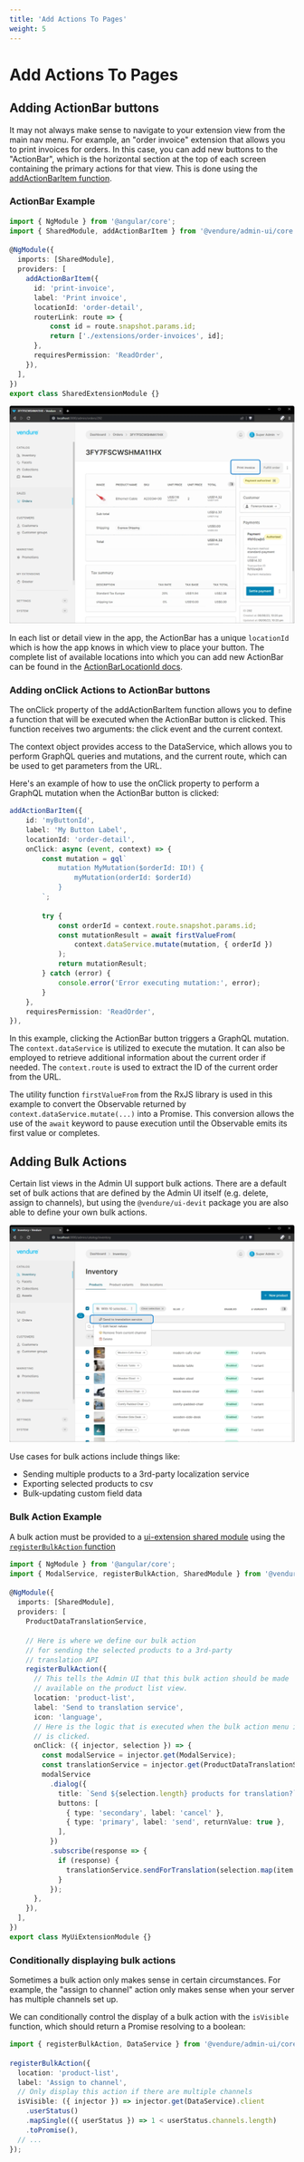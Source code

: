 ```yaml
---
title: 'Add Actions To Pages'
weight: 5
---
```


# Add Actions To Pages


## Adding ActionBar buttons

It may not always make sense to navigate to your extension view from the main nav menu. For example, an "order invoice" extension that allows you to print invoices for orders. In this case, you can add new buttons to the "ActionBar", which is the horizontal section at the top of each screen containing the primary actions for that view. This is done using the [addActionBarItem function](/reference/admin-ui-api/action-bar/add-action-bar-item/).

### ActionBar Example

```ts
import { NgModule } from '@angular/core';
import { SharedModule, addActionBarItem } from '@vendure/admin-ui/core';

@NgModule({
  imports: [SharedModule],
  providers: [
    addActionBarItem({
      id: 'print-invoice',
      label: 'Print invoice',
      locationId: 'order-detail',
      routerLink: route => {
          const id = route.snapshot.params.id;
          return ['./extensions/order-invoices', id];
      },
      requiresPermission: 'ReadOrder',
    }),
  ],
})
export class SharedExtensionModule {}
```

![./ui-extensions-actionbar.webp](./ui-extensions-actionbar.webp)

In each list or detail view in the app, the ActionBar has a unique `locationId` which is how the app knows in which view to place your button. The complete list of available locations into which you can add new ActionBar can be found in the [ActionBarLocationId docs](/reference/admin-ui-api/action-bar/action-bar-location-id/).

### Adding onClick Actions to ActionBar buttons

The onClick property of the addActionBarItem function allows you to define a function that will be executed when the ActionBar button is clicked. This function receives two arguments: the click event and the current context.

The context object provides access to the DataService, which allows you to perform GraphQL queries and mutations, and the current route, which can be used to get parameters from the URL.

Here's an example of how to use the onClick property to perform a GraphQL mutation when the ActionBar button is clicked:

```ts
addActionBarItem({
    id: 'myButtonId',
    label: 'My Button Label',
    locationId: 'order-detail',
    onClick: async (event, context) => {
        const mutation = gql`
            mutation MyMutation($orderId: ID!) {
                myMutation(orderId: $orderId)
            }
        `;

        try {
            const orderId = context.route.snapshot.params.id;
            const mutationResult = await firstValueFrom(
                context.dataService.mutate(mutation, { orderId })
            );
            return mutationResult;
        } catch (error) {
            console.error('Error executing mutation:', error);
        }
    },
    requiresPermission: 'ReadOrder',
}),
```

In this example, clicking the ActionBar button triggers a GraphQL mutation. The `context.dataService` is utilized to execute the mutation. It can also be employed to retrieve additional information about the current order if needed. The `context.route` is used to extract the ID of the current order from the URL.

The utility function `firstValueFrom` from the RxJS library is used in this example to convert the Observable returned by `context.dataService.mutate(...)` into a Promise. This conversion allows the use of the `await` keyword to pause execution until the Observable emits its first value or completes.

## Adding Bulk Actions

Certain list views in the Admin UI support bulk actions. There are a default set of bulk actions that are defined by the Admin UI itself (e.g. delete, assign to channels), but using the `@vendure/ui-devit` package
you are also able to define your own bulk actions.

![./bulk-actions-screenshot.webp](./bulk-actions-screenshot.webp)

Use cases for bulk actions include things like:

- Sending multiple products to a 3rd-party localization service
- Exporting selected products to csv
- Bulk-updating custom field data

### Bulk Action Example

A bulk action must be provided to a [ui-extension shared module](/guides/extending-the-admin-ui/introduction/#lazy-vs-shared-modules) using the [`registerBulkAction` function](/reference/admin-ui-api/bulk-actions/register-bulk-action/)

```ts
import { NgModule } from '@angular/core';
import { ModalService, registerBulkAction, SharedModule } from '@vendure/admin-ui/core';

@NgModule({
  imports: [SharedModule],
  providers: [
    ProductDataTranslationService,

    // Here is where we define our bulk action
    // for sending the selected products to a 3rd-party
    // translation API
    registerBulkAction({
      // This tells the Admin UI that this bulk action should be made
      // available on the product list view.
      location: 'product-list',
      label: 'Send to translation service',
      icon: 'language',
      // Here is the logic that is executed when the bulk action menu item
      // is clicked.
      onClick: ({ injector, selection }) => {
        const modalService = injector.get(ModalService);
        const translationService = injector.get(ProductDataTranslationService);
        modalService
          .dialog({
            title: `Send ${selection.length} products for translation?`,
            buttons: [
              { type: 'secondary', label: 'cancel' },
              { type: 'primary', label: 'send', returnValue: true },
            ],
          })
          .subscribe(response => {
            if (response) {
              translationService.sendForTranslation(selection.map(item => item.productId));
            }
          });
      },
    }),
  ],
})
export class MyUiExtensionModule {}
```

### Conditionally displaying bulk actions

Sometimes a bulk action only makes sense in certain circumstances. For example, the "assign to channel" action only makes sense when your server has multiple channels set up.

We can conditionally control the display of a bulk action with the `isVisible` function, which should return a Promise resolving to a boolean:

```ts
import { registerBulkAction, DataService } from '@vendure/admin-ui/core';

registerBulkAction({
  location: 'product-list',
  label: 'Assign to channel',
  // Only display this action if there are multiple channels
  isVisible: ({ injector }) => injector.get(DataService).client
    .userStatus()
    .mapSingle(({ userStatus }) => 1 < userStatus.channels.length)
    .toPromise(),
  // ...
});
```
